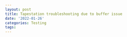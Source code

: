 ```yaml
---
layout: post
title: Tapestation troubleshooting due to buffer issue
date: '2022-01-26'
categories: Testing
tags: 
---
```

